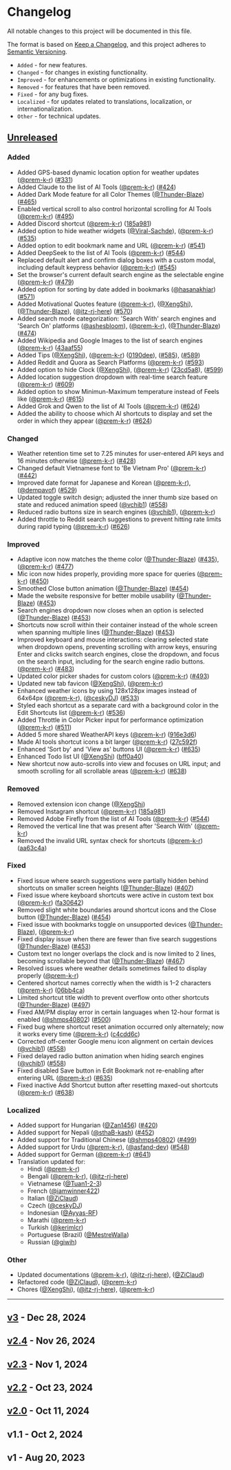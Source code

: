 # Changelog

All notable changes to this project will be documented in this file.

The format is based on [Keep a Changelog](https://keepachangelog.com/en/1.1.0/),
and this project adheres to [Semantic Versioning](https://semver.org/spec/v2.0.0.html).

- `Added` - for new features.
- `Changed` - for changes in existing functionality.
- `Improved` - for enhancements or optimizations in existing functionality.
- `Removed` - for features that have been removed.
- `Fixed` - for any bug fixes.
- `Localized` - for updates related to translations, localization, or internationalization.
- `Other` - for technical updates.

## [Unreleased](https://github.com/XengShi/materialYouNewTab/compare/v3...main)

<!-- ## [v3.1](https://github.com/XengShi/materialYouNewTab/compare/v3...v3.1) - May 2025 -->

### Added

- Added GPS-based dynamic location option for weather updates ([@prem-k-r](https://github.com/prem-k-r)) ([#331](https://github.com/XengShi/materialYouNewTab/pull/331))
- Added Claude to the list of AI Tools ([@prem-k-r](https://github.com/prem-k-r)) ([#424](https://github.com/XengShi/materialYouNewTab/pull/424))
- Added Dark Mode feature for all Color Themes ([@Thunder-Blaze](https://github.com/Thunder-Blaze)) ([#465](https://github.com/XengShi/materialYouNewTab/pull/465))
- Enabled vertical scroll to also control horizontal scrolling for AI Tools ([@prem-k-r](https://github.com/prem-k-r)) ([#495](https://github.com/XengShi/materialYouNewTab/pull/495))
- Added Discord shortcut ([@prem-k-r](https://github.com/prem-k-r)) ([185a981](https://github.com/XengShi/materialYouNewTab/pull/523/commits/185a98128ab0a066d0002c074df1bfb6212c638d))
- Added option to hide weather widgets ([@Viral-Sachde](https://github.com/Viral-Sachde)), ([@prem-k-r](https://github.com/prem-k-r)) ([#535](https://github.com/XengShi/materialYouNewTab/pull/535))
- Added option to edit bookmark name and URL ([@prem-k-r](https://github.com/prem-k-r)) ([#541](https://github.com/XengShi/materialYouNewTab/pull/541))
- Added DeepSeek to the list of AI Tools ([@prem-k-r](https://github.com/prem-k-r)) ([#544](https://github.com/XengShi/materialYouNewTab/pull/544))
- Replaced default alert and confirm dialog boxes with a custom modal, including default keypress behavior ([@prem-k-r](https://github.com/prem-k-r)) ([#545](https://github.com/XengShi/materialYouNewTab/pull/545))
- Set the browser's current default search engine as the selectable engine ([@prem-k-r](https://github.com/prem-k-r)) ([#479](https://github.com/XengShi/materialYouNewTab/pull/479))
- Added option for sorting by date added in bookmarks ([@hasanakhiar](https://github.com/hasanakhiar)) ([#571](https://github.com/XengShi/materialYouNewTab/pull/571))
- Added Motivational Quotes feature ([@prem-k-r](https://github.com/prem-k-r)), ([@XengShi](https://github.com/XengShi)), ([@Thunder-Blaze](https://github.com/Thunder-Blaze)), ([@itz-rj-here](https://github.com/itz-rj-here)) ([#570](https://github.com/XengShi/materialYouNewTab/pull/570))
- Added search mode categorization: 'Search With' search engines and 'Search On' platforms ([@ashesbloom](https://github.com/ashesbloom)), ([@prem-k-r](https://github.com/prem-k-r)), ([@Thunder-Blaze](https://github.com/Thunder-Blaze)) ([#474](https://github.com/XengShi/materialYouNewTab/pull/474))
- Added Wikipedia and Google Images to the list of search engines ([@prem-k-r](https://github.com/prem-k-r)) ([43aaf55](https://github.com/XengShi/materialYouNewTab/pull/474/commits/43aaf55f61affffa9fe5133d9ad1507e2c14a660))
- Added Tips ([@XengShi](https://github.com/XengShi)), ([@prem-k-r](https://github.com/prem-k-r)) ([0190dee](https://github.com/XengShi/materialYouNewTab/commit/0190dee9e0adfb5e4f68afa8529317eb6810d311)), ([#585](https://github.com/XengShi/materialYouNewTab/pull/585)), ([#589](https://github.com/XengShi/materialYouNewTab/pull/589))
- Added Reddit and Quora as Search Platforms ([@prem-k-r](https://github.com/prem-k-r)) ([#593](https://github.com/XengShi/materialYouNewTab/pull/593))
- Added option to hide Clock ([@XengShi](https://github.com/XengShi)), ([@prem-k-r](https://github.com/prem-k-r)) ([23cd5a8](https://github.com/XengShi/materialYouNewTab/commit/23cd5a86759d11944f447f4f448a710ccfe4d9fc)), ([#599](https://github.com/XengShi/materialYouNewTab/pull/599))
- Added location suggestion dropdown with real-time search feature ([@prem-k-r](https://github.com/prem-k-r)) ([#609](https://github.com/XengShi/materialYouNewTab/pull/609))
- Added option to show Minimun-Maximum temperature instead of Feels like ([@prem-k-r](https://github.com/prem-k-r)) ([#615](https://github.com/XengShi/materialYouNewTab/pull/615))
- Added Grok and Qwen to the list of AI Tools ([@prem-k-r](https://github.com/prem-k-r)) ([#624](https://github.com/XengShi/materialYouNewTab/pull/624))
- Added the ability to choose which AI shortcuts to display and set the order in which they appear ([@prem-k-r](https://github.com/prem-k-r)) ([#624](https://github.com/XengShi/materialYouNewTab/pull/624))

### Changed

- Weather retention time set to 7.25 minutes for user-entered API keys and 16 minutes otherwise ([@prem-k-r](https://github.com/prem-k-r)) ([#428](https://github.com/XengShi/materialYouNewTab/pull/428))
- Changed default Vietnamese font to 'Be Vietnam Pro' ([@prem-k-r](https://github.com/prem-k-r)) ([#442](https://github.com/XengShi/materialYouNewTab/pull/442))
- Improved date format for Japanese and Korean ([@prem-k-r](https://github.com/prem-k-r)), ([@dempavof](https://github.com/dempavof)) ([#529](https://github.com/XengShi/materialYouNewTab/pull/529))
- Updated toggle switch design; adjusted the inner thumb size based on state and reduced animation speed ([@vchib1](https://github.com/vchib1)) ([#558](https://github.com/XengShi/materialYouNewTab/pull/558))
- Reduced radio buttons size in search engines ([@vchib1](https://github.com/vchib1)), ([@prem-k-r](https://github.com/prem-k-r))
- Added throttle to Reddit search suggestions to prevent hitting rate limits during rapid typing ([@prem-k-r](https://github.com/prem-k-r)) ([#626](https://github.com/XengShi/materialYouNewTab/pull/626))

### Improved

- Adaptive icon now matches the theme color ([@Thunder-Blaze](https://github.com/Thunder-Blaze)) ([#435](https://github.com/XengShi/materialYouNewTab/pull/435)), ([@prem-k-r](https://github.com/prem-k-r)) ([#477](https://github.com/XengShi/materialYouNewTab/pull/477))
- Mic icon now hides properly, providing more space for queries ([@prem-k-r](https://github.com/prem-k-r)) ([#450](https://github.com/XengShi/materialYouNewTab/pull/450))
- Smoothed Close button animation ([@Thunder-Blaze](https://github.com/Thunder-Blaze)) ([#454](https://github.com/XengShi/materialYouNewTab/pull/454))
- Made the website responsive for better mobile usability ([@Thunder-Blaze](https://github.com/Thunder-Blaze)) ([#453](https://github.com/XengShi/materialYouNewTab/pull/453))
- Search engines dropdown now closes when an option is selected ([@Thunder-Blaze](https://github.com/Thunder-Blaze)) ([#453](https://github.com/XengShi/materialYouNewTab/pull/453))
- Shortcuts now scroll within their container instead of the whole screen when spanning multiple lines ([@Thunder-Blaze](https://github.com/Thunder-Blaze)) ([#453](https://github.com/XengShi/materialYouNewTab/pull/453))
- Improved keyboard and mouse interactions: clearing selected state when dropdown opens, preventing scrolling with arrow keys, ensuring Enter and clicks switch search engines, close the dropdown, and focus on the search input, including for the search engine radio buttons. ([@prem-k-r](https://github.com/prem-k-r)) ([#483](https://github.com/XengShi/materialYouNewTab/pull/483))
- Updated color picker shades for custom colors ([@prem-k-r](https://github.com/prem-k-r)) ([#493](https://github.com/XengShi/materialYouNewTab/pull/493))
- Updated new tab favicon ([@XengShi](https://github.com/XengShi)), ([@prem-k-r](https://github.com/prem-k-r))
- Enhanced weather icons by using 128x128px images instead of 64x64px ([@prem-k-r](https://github.com/prem-k-r)), ([@ceskyDJ](https://github.com/ceskyDJ)) ([#533](https://github.com/XengShi/materialYouNewTab/pull/533))
- Styled each shortcut as a separate card with a background color in the Edit Shortcuts list ([@prem-k-r](https://github.com/prem-k-r)) ([#536](https://github.com/XengShi/materialYouNewTab/pull/536))
- Added Throttle in Color Picker input for performance optimization ([@prem-k-r](https://github.com/prem-k-r)) ([#511](https://github.com/XengShi/materialYouNewTab/pull/511))
- Added 5 more shared WeatherAPI keys ([@prem-k-r](https://github.com/prem-k-r)) ([916e3d6](https://github.com/XengShi/materialYouNewTab/pull/609/commits/916e3d6bd49c10fde9c2f24ac61a0570922c5c3a))
- Made AI tools shortcut icons a bit larger ([@prem-k-r](https://github.com/prem-k-r)) ([27c592f](https://github.com/XengShi/materialYouNewTab/pull/624/commits/27c592fecbdf0c440fc750ea7503c060e4c4deaf))
- Enhanced 'Sort by' and 'View as' buttons UI ([@prem-k-r](https://github.com/prem-k-r)) ([#635](https://github.com/XengShi/materialYouNewTab/pull/635))
- Enhanced Todo list UI ([@XengShi](https://github.com/XengShi)) ([bff0a40](https://github.com/XengShi/materialYouNewTab/commit/bff0a4012ab8e05bc177dfdc1f3c7189be763a54))
- New shortcut now auto-scrolls into view and focuses on URL input; and smooth scrolling for all scrollable areas ([@prem-k-r](https://github.com/prem-k-r)) ([#638](https://github.com/XengShi/materialYouNewTab/pull/638))

### Removed

- Removed extension icon change ([@XengShi](https://github.com/XengShi))
- Removed Instagram shortcut ([@prem-k-r](https://github.com/prem-k-r)) ([185a981](https://github.com/XengShi/materialYouNewTab/pull/523/commits/185a98128ab0a066d0002c074df1bfb6212c638d))
- Removed Adobe Firefly from the list of AI Tools ([@prem-k-r](https://github.com/prem-k-r)) ([#544](https://github.com/XengShi/materialYouNewTab/pull/544))
- Removed the vertical line that was present after 'Search With' ([@prem-k-r](https://github.com/prem-k-r))
- Removed the invalid URL syntax check for shortcuts ([@prem-k-r](https://github.com/prem-k-r)) ([aa63c4a](https://github.com/XengShi/materialYouNewTab/pull/622/commits/aa63c4a0ee10c44baf63c22acf637ffb11621416))

### Fixed

- Fixed issue where search suggestions were partially hidden behind shortcuts on smaller screen heights ([@Thunder-Blaze](https://github.com/Thunder-Blaze)) ([#407](https://github.com/XengShi/materialYouNewTab/pull/407))
- Fixed issue where keyboard shortcuts were active in custom text box ([@prem-k-r](https://github.com/prem-k-r)) ([fa30642](https://github.com/XengShi/materialYouNewTab/pull/413/commits/fa3064253c45cdedb0d95618a97e66ce39a67ad3))
- Removed slight white boundaries around shortcut icons and the Close button ([@Thunder-Blaze](https://github.com/Thunder-Blaze)) ([#454](https://github.com/XengShi/materialYouNewTab/pull/454))
- Fixed issue with bookmarks toggle on unsupported devices ([@Thunder-Blaze](https://github.com/Thunder-Blaze)), ([@prem-k-r](https://github.com/prem-k-r))
- Fixed display issue when there are fewer than five search suggestions ([@Thunder-Blaze](https://github.com/Thunder-Blaze)) ([#453](https://github.com/XengShi/materialYouNewTab/pull/453))
- Custom text no longer overlaps the clock and is now limited to 2 lines, becoming scrollable beyond that ([@Thunder-Blaze](https://github.com/Thunder-Blaze)) ([#467](https://github.com/XengShi/materialYouNewTab/pull/467))
- Resolved issues where weather details sometimes failed to display properly ([@prem-k-r](https://github.com/prem-k-r))
- Centered shortcut names correctly when the width is 1–2 characters ([@prem-k-r](https://github.com/prem-k-r)) ([06bb4ca](https://github.com/XengShi/materialYouNewTab/pull/496/commits/06bb4cabe66b278a517483358519cc3c66232b90))
- Limited shortcut title width to prevent overflow onto other shortcuts ([@Thunder-Blaze](https://github.com/Thunder-Blaze)) ([#497](https://github.com/XengShi/materialYouNewTab/pull/497))
- Fixed AM/PM display error in certain languages when 12-hour format is enabled ([@shmps40802](https://github.com/shmps40802)) ([#500](https://github.com/XengShi/materialYouNewTab/pull/500))
- Fixed bug where shortcut reset animation occurred only alternately; now it works every time ([@prem-k-r](https://github.com/prem-k-r)) ([c4cdd6c](https://github.com/XengShi/materialYouNewTab/pull/536/commits/c4cdd6c8719937b9fa93afc76cd111a94cf61350))
- Corrected off-center Google menu icon alignment on certain devices ([@vchib1](https://github.com/vchib1)) ([#558](https://github.com/XengShi/materialYouNewTab/pull/558))
- Fixed delayed radio button animation when hiding search engines ([@vchib1](https://github.com/vchib1)) ([#558](https://github.com/XengShi/materialYouNewTab/pull/558))
- Fixed disabled Save button in Edit Bookmark not re-enabling after entering URL ([@prem-k-r](https://github.com/prem-k-r)) ([#635](https://github.com/XengShi/materialYouNewTab/pull/635))
- Fixed inactive Add Shortcut button after resetting maxed-out shortcuts ([@prem-k-r](https://github.com/prem-k-r)) ([#638](https://github.com/XengShi/materialYouNewTab/pull/638))

### Localized

- Added support for Hungarian ([@Zan1456](https://github.com/Zan1456)) ([#420](https://github.com/XengShi/materialYouNewTab/pull/420))
- Added support for Nepali ([@sthaB-kash](https://github.com/sthaB-kash)) ([#452](https://github.com/XengShi/materialYouNewTab/pull/452))
- Added support for Traditional Chinese ([@shmps40802](https://github.com/shmps40802)) ([#499](https://github.com/XengShi/materialYouNewTab/pull/499))
- Added support for Urdu ([@prem-k-r](https://github.com/prem-k-r)), ([@asfand-dev](https://github.com/asfand-dev)) ([#548](https://github.com/XengShi/materialYouNewTab/pull/548))
- Added support for German ([@prem-k-r](https://github.com/prem-k-r)) ([#641](https://github.com/XengShi/materialYouNewTab/pull/641))
- Translation updated for:
  - Hindi ([@prem-k-r](https://github.com/prem-k-r))
  - Bengali ([@prem-k-r](https://github.com/prem-k-r)), ([@itz-rj-here](https://github.com/itz-rj-here))
  - Vietnamese ([@Tuan1-2-3](https://github.com/Tuan1-2-3))
  - French ([@iamwinner422](https://github.com/iamwinner422))
  - Italian ([@ZiClaud](https://github.com/ZiClaud))
  - Czech ([@ceskyDJ](https://github.com/ceskyDJ))
  - Indonesian ([@Ayyas-RF](https://github.com/Ayyas-RF))
  - Marathi ([@prem-k-r](https://github.com/prem-k-r))
  - Turkish ([@kerimlcr](https://github.com/kerimlcr))
  - Portuguese (Brazil) ([@MestreWalla](https://github.com/MestreWalla))
  - Russian ([@giwih](https://github.com/giwih))

### Other

- Updated documentations ([@prem-k-r](https://github.com/prem-k-r)), ([@itz-rj-here](https://github.com/itz-rj-here)), ([@ZiClaud](https://github.com/ZiClaud))
- Refactored code ([@ZiClaud](https://github.com/ZiClaud)), ([@prem-k-r](https://github.com/prem-k-r))
- Chores ([@XengShi](https://github.com/XengShi)), ([@itz-rj-here](https://github.com/itz-rj-here)), ([@prem-k-r](https://github.com/prem-k-r))

---

## [v3](https://github.com/XengShi/materialYouNewTab/compare/v2.4...v3) - Dec 28, 2024

## [v2.4](https://github.com/XengShi/materialYouNewTab/compare/v2.3...v2.4) - Nov 26, 2024

## [v2.3](https://github.com/XengShi/materialYouNewTab/compare/v2.2...v2.3) - Nov 1, 2024

## [v2.2](https://github.com/XengShi/materialYouNewTab/compare/v2.0...v2.2) - Oct 23, 2024

## [v2.0](https://github.com/XengShi/materialYouNewTab/compare/v1.1...v2.0) - Oct 11, 2024

## v1.1 - Oct 2, 2024

## v1 - Aug 20, 2023
